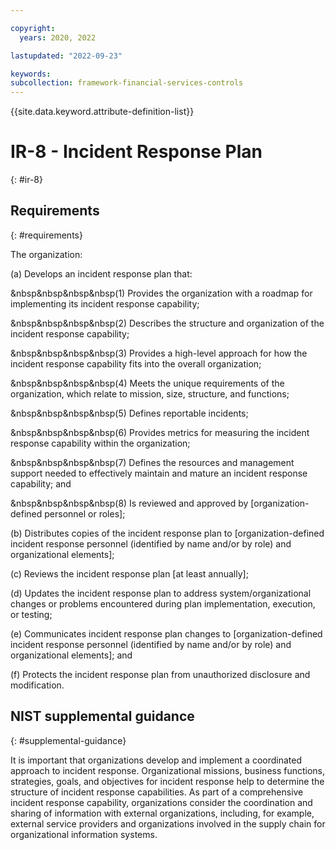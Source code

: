 ```yaml
---

copyright:
  years: 2020, 2022

lastupdated: "2022-09-23"

keywords: 
subcollection: framework-financial-services-controls
---
```


{{site.data.keyword.attribute-definition-list}}

# IR-8 - Incident Response Plan
{: #ir-8}

## Requirements
{: #requirements}

The organization:

(a) Develops an incident response plan that:

&nbsp&nbsp&nbsp&nbsp(1) Provides the organization with a roadmap for implementing its incident response capability;

&nbsp&nbsp&nbsp&nbsp(2) Describes the structure and organization of the incident response capability;

&nbsp&nbsp&nbsp&nbsp(3) Provides a high-level approach for how the incident response capability fits into the overall organization;

&nbsp&nbsp&nbsp&nbsp(4) Meets the unique requirements of the organization, which relate to mission, size, structure, and functions;

&nbsp&nbsp&nbsp&nbsp(5) Defines reportable incidents;

&nbsp&nbsp&nbsp&nbsp(6) Provides metrics for measuring the incident response capability within the organization;

&nbsp&nbsp&nbsp&nbsp(7) Defines the resources and management support needed to effectively maintain and mature an incident response capability; and

&nbsp&nbsp&nbsp&nbsp(8) Is reviewed and approved by [organization-defined personnel or roles];

(b) Distributes copies of the incident response plan to [organization-defined incident response personnel (identified by name and/or by role) and organizational elements];

(c) Reviews the incident response plan [at least annually];

(d) Updates the incident response plan to address system/organizational changes or problems encountered during plan implementation, execution, or testing;

(e) Communicates incident response plan changes to [organization-defined incident response personnel (identified by name and/or by role) and organizational elements]; and

(f) Protects the incident response plan from unauthorized disclosure and modification.

## NIST supplemental guidance
{: #supplemental-guidance}

It is important that organizations develop and implement a coordinated approach to incident response. Organizational missions, business functions, strategies, goals, and objectives for incident response help to determine the structure of incident response capabilities. As part of a comprehensive incident response capability, organizations consider the coordination and sharing of information with external organizations, including, for example, external service providers and organizations involved in the supply chain for organizational information systems.

